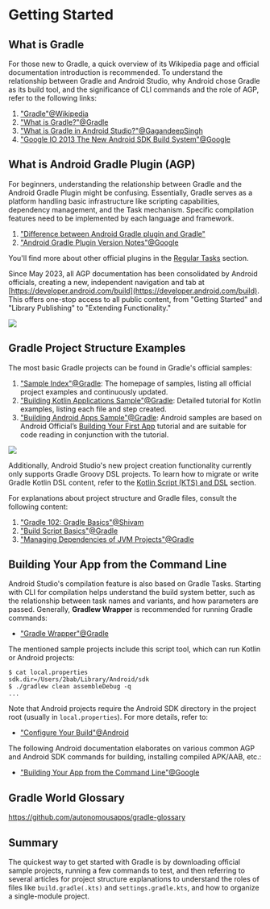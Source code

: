 # Getting Started

## What is Gradle

For those new to Gradle, a quick overview of its Wikipedia page and official documentation introduction is recommended. To understand the relationship between Gradle and Android Studio, why Android chose Gradle as its build tool, and the significance of CLI commands and the role of AGP, refer to the following links:

1. ["Gradle"@Wikipedia](https://en.wikipedia.org/wiki/Gradle)
2. ["What is Gradle?"@Gradle](https://docs.gradle.org/current/userguide/userguide.html)
3. ["What is Gradle in Android Studio?"@GagandeepSingh](https://stackoverflow.com/a/24828666/3614547)
4. ["Google IO 2013 The New Android SDK Build System"@Google](https://v.youku.com/v_show/id_XNTYwMzY0NDYw.html?spm=a2h1n.8251843.playList.5!4~1!2~3~A&f=19280821&o=1)

## What is Android Gradle Plugin (AGP)

For beginners, understanding the relationship between Gradle and the Android Gradle Plugin might be confusing. Essentially, Gradle serves as a platform handling basic infrastructure like scripting capabilities, dependency management, and the Task mechanism. Specific compilation features need to be implemented by each language and framework.

1. ["Difference between Android Gradle plugin and Gradle"](https://stackoverflow.com/questions/49156528/difference-between-android-gradle-plugin-and-gradle)
2. ["Android Gradle Plugin Version Notes"@Google](https://developer.android.com/studio/releases/gradle-plugin)

You'll find more about other official plugins in the [Regular Tasks](./regular-tasks.md) section.

Since May 2023, all AGP documentation has been consolidated by Android officials, creating a new, independent navigation and tab at [https://developer.android.com/build](https://developer.android.com/build). This offers one-stop access to all public content, from "Getting Started" and "Library Publishing" to "Extending Functionality."

![](https://2bab-images.lastmayday.com/202306032220148.png?imageslim)

## Gradle Project Structure Examples

The most basic Gradle projects can be found in Gradle's official samples:

1. ["Sample Index"@Gradle](https://docs.gradle.org/current/samples/index.html): The homepage of samples, listing all official project examples and continuously updated.
2. ["Building Kotlin Applications Sample"@Gradle](https://docs.gradle.org/current/samples/sample_building_kotlin_applications.html): Detailed tutorial for Kotlin examples, listing each file and step created.
3. ["Building Android Apps Sample"@Gradle](https://docs.gradle.org/current/samples/sample_building_android_apps.html): Android samples are based on Android Official’s [Building Your First App](https://developer.android.com/training/basics/firstapp) tutorial and are suitable for code reading in conjunction with the tutorial.

![](../media/getting-started-kotlin-sample.png)

Additionally, Android Studio's new project creation functionality currently only supports Gradle Groovy DSL projects. To learn how to migrate or write Gradle Kotlin DSL content, refer to the [Kotlin Script (KTS) and DSL](./kotlin-dsl.md) section.

For explanations about project structure and Gradle files, consult the following content:

1. ["Gradle 102: Gradle Basics"@Shivam](https://medium.com/@shivam.gosavi340_58315/gradle-102-gradle-basics-798db70a6c20)
2. ["Build Script Basics"@Gradle](https://docs.gradle.org/current/userguide/tutorial_using_tasks.html)
3. ["Managing Dependencies of JVM Projects"@Gradle](https://docs.gradle.org/current/userguide/dependency_management_for_java_projects.html)

## Building Your App from the Command Line

Android Studio's compilation feature is also based on Gradle Tasks. Starting with CLI for compilation helps understand the build system better, such as the relationship between task names and variants, and how parameters are passed. Generally, **Gradlew Wrapper** is recommended for running Gradle commands:

- ["Gradle Wrapper"@Gradle](https://docs.gradle.org/current/userguide/gradle_wrapper.html)

The mentioned sample projects include this script tool, which can run Kotlin or Android projects:

``` Shell
$ cat local.properties
sdk.dir=/Users/2bab/Library/Android/sdk
$ ./gradlew clean assembleDebug -q
...
```

Note that Android projects require the Android SDK directory in the project root (usually in `local.properties`). For more details, refer to:

- ["Configure Your Build"@Android](https://developer.android.com/studio/build)

The following Android documentation elaborates on various common AGP and Android SDK commands for building, installing compiled APK/AAB, etc.:

- ["Building Your App from the Command Line"@Google](https://developer.android.com/studio/build/building-cmdline)

## Gradle World Glossary

https://github.com/autonomousapps/gradle-glossary

## Summary

The quickest way to get started with Gradle is by downloading official sample projects, running a few commands to test, and then referring to several articles for project structure explanations to understand the roles of files like `build.gradle(.kts)` and `settings.gradle.kts`, and how to organize a single-module project.

